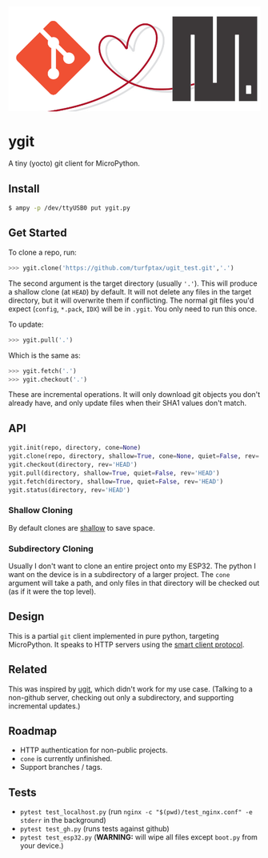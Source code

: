 ![header](misc/header.png)

# ygit
A tiny (yocto) git client for MicroPython.

## Install
```bash
$ ampy -p /dev/ttyUSB0 put ygit.py
```

## Get Started
To clone a repo, run:
```python
>>> ygit.clone('https://github.com/turfptax/ugit_test.git','.')
```
The second argument is the target directory (usually `'.'`).  This will produce a shallow clone (at `HEAD`) by default.  It will not delete any files in the target directory, but it will overwrite them if conflicting.  The normal git files you'd expect (`config`, `*.pack`, `IDX`) will be in `.ygit`.  You only need to run this once.

To update:
```python
>>> ygit.pull('.')
```
Which is the same as:
```python
>>> ygit.fetch('.')
>>> ygit.checkout('.')
```
These are incremental operations.  It will only download git objects you don't already have, and only update files when their SHA1 values don't match.

## API
```python
ygit.init(repo, directory, cone=None)
ygit.clone(repo, directory, shallow=True, cone=None, quiet=False, rev='HEAD')
ygit.checkout(directory, rev='HEAD')
ygit.pull(directory, shallow=True, quiet=False, rev='HEAD')
ygit.fetch(directory, shallow=True, quiet=False, rev='HEAD')
ygit.status(directory, rev='HEAD')
```
### Shallow Cloning
By default clones are [shallow](https://github.blog/2020-12-21-get-up-to-speed-with-partial-clone-and-shallow-clone/) to save space.

### Subdirectory Cloning
Usually I don't want to clone an entire project onto my ESP32.  The python I want on the device is in a subdirectory of a larger project.  The `cone` argument will take a path, and only files in that directory will be checked out (as if it were the top level).

## Design
This is a partial `git` client implemented in pure python, targeting MicroPython.   It speaks to HTTP servers using the [smart client protocol](https://www.git-scm.com/docs/http-protocol).

## Related
This was inspired by [ugit](https://github.com/turfptax/ugit), which didn't work for my use case.  (Talking to a non-github server, checking out only a subdirectory, and supporting incremental updates.)

## Roadmap
- HTTP authentication for non-public projects.
- `cone` is currently unfinished.
- Support branches / tags.

## Tests
- `pytest test_localhost.py` (run `nginx -c "$(pwd)/test_nginx.conf" -e stderr` in the background)
- `pytest test_gh.py` (runs tests against github)
- `pytest test_esp32.py` (**WARNING:** will wipe all files except `boot.py` from your device.)
